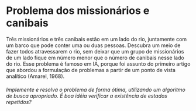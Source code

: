 # Problema dos missionários e canibais

Três missionários e três canibais estão em um lado do rio, juntamente com um barco que pode conter uma ou duas pessoas. Descubra um meio de fazer todos atravessarem o rio, sem deixar que um grupo de missionários de um lado fique em número menor que o número de canibais nesse lado do rio. Esse problema é famoso em IA, porque foi assunto do primeiro artigo que abordou a formulação de problemas a partir de um ponto de vista analítico (Amarel, 1968).

###### Implemente e resolva o problema de forma ótima, utilizando um algoritmo de busca apropriado. É boa idéia verificar a existência de estados repetidos?
